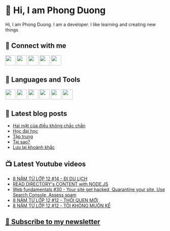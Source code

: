 # 👋 Hi, I am Phong Duong

Hi, I am Phong Duong. I am a developer. I like learning and creating new things

## 🔗 Connect with me
[<img height="32" width="32" src="https://cdn.jsdelivr.net/npm/simple-icons@v3/icons/youtube.svg" />](https://www.youtube.com/channel/UCXykqt3V2-9bYXKWZRcH0rA)
[<img height="32" width="32" src="https://cdn.jsdelivr.net/npm/simple-icons@v3/icons/instagram.svg" />](https://www.instagram.com/phongduonglh)
[<img height="32" width="32" src="https://cdn.jsdelivr.net/npm/simple-icons@v3/icons/twitter.svg" />](https://twitter.com/phongduonglh)
[<img height="32" width="32" src="https://cdn.jsdelivr.net/npm/simple-icons@v3/icons/facebook.svg" />](https://www.facebook.com/phongduonglh)
[<img height="32" width="32" src="https://cdn.jsdelivr.net/npm/simple-icons@v3/icons/linkedin.svg" />](https://www.linkedin.com/in/phongduonglh)

## 🧰 Languages and Tools

[<img height="32" width="32" src="https://cdn.jsdelivr.net/npm/simple-icons@v3/icons/javascript.svg" />](javascript)
[<img height="32" width="32" src="https://cdn.jsdelivr.net/npm/simple-icons@v3/icons/html5.svg" />](html5)
[<img height="32" width="32" src="https://cdn.jsdelivr.net/npm/simple-icons@v3/icons/css3.svg" />](css3)
[<img height="32" width="32" src="https://cdn.jsdelivr.net/npm/simple-icons@v3/icons/node-dot-js.svg" />](nodejs)
[<img height="32" width="32" src="https://cdn.jsdelivr.net/npm/simple-icons@v3/icons/react.svg" />](react)
[<img height="32" width="32" src="https://cdn.jsdelivr.net/npm/simple-icons@v3/icons/vue-dot-js.svg" />](vue)

## 📝 Latest blog posts

<!-- BLOG-POST-LIST:START -->
- [Hai mặt của điều không chắc chắn](https://phongduong.dev/blog/2021/05/hai-mat-cua-dieu-khong-chac-chan/)
- [Học đại học](https://phongduong.dev/blog/2021/05/hoc-dai-hoc/)
- [Tập trung](https://phongduong.dev/blog/2021/05/tap-trung/)
- [Tại sao?](https://phongduong.dev/blog/2021/05/tai-sao/)
- [Lưu lại khoảnh khắc](https://phongduong.dev/blog/2021/05/luu-lai-khoanh-khac/)
<!-- BLOG-POST-LIST:END -->

## 📺 Latest Youtube videos

<!-- YOUTUBE-VIDEO-LIST:START -->
- [8 NĂM TỪ LỚP 12 #14 - ĐI DU LỊCH](https://www.youtube.com/watch?v=RVlT23jUHbQ)
- [READ DIRECTORY's CONTENT with NODE.JS](https://www.youtube.com/watch?v=uqgv8A_26bY)
- [Web fundamentals #30 - Your site get hacked, Quarantine your site, Use Search Console, Assess spam](https://www.youtube.com/watch?v=KKgrDwV0m0w)
- [8 NĂM TỪ LỚP 12 #12 - THÓI QUEN MỚI](https://www.youtube.com/watch?v=2dNyiah6q98)
- [8 NĂM TỪ LỚP 12 #12 - TÔI KHÔNG MUỐN KỂ](https://www.youtube.com/watch?v=Gqy40jIn5Rs)
<!-- YOUTUBE-VIDEO-LIST:END -->

## [💌 Subscribe to my newsletter](https://koogio.substack.com/)
